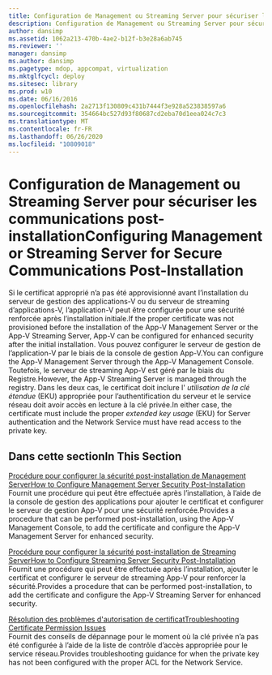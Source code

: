 ```yaml
---
title: Configuration de Management ou Streaming Server pour sécuriser les communications post-installation
description: Configuration de Management ou Streaming Server pour sécuriser les communications post-installation
author: dansimp
ms.assetid: 1062a213-470b-4ae2-b12f-b3e28a6ab745
ms.reviewer: ''
manager: dansimp
ms.author: dansimp
ms.pagetype: mdop, appcompat, virtualization
ms.mktglfcycl: deploy
ms.sitesec: library
ms.prod: w10
ms.date: 06/16/2016
ms.openlocfilehash: 2a2713f130809c431b7444f3e928a523838597a6
ms.sourcegitcommit: 354664bc527d93f80687cd2eba70d1eea024c7c3
ms.translationtype: MT
ms.contentlocale: fr-FR
ms.lasthandoff: 06/26/2020
ms.locfileid: "10809018"
---
```

# <span data-ttu-id="38853-103">Configuration de Management ou Streaming Server pour sécuriser les communications post-installation</span><span class="sxs-lookup"><span data-stu-id="38853-103">Configuring Management or Streaming Server for Secure Communications Post-Installation</span></span>


<span data-ttu-id="38853-104">Si le certificat approprié n’a pas été approvisionné avant l’installation du serveur de gestion des applications-V ou du serveur de streaming d’applications-V, l’application-V peut être configurée pour une sécurité renforcée après l’installation initiale.</span><span class="sxs-lookup"><span data-stu-id="38853-104">If the proper certificate was not provisioned before the installation of the App-V Management Server or the App-V Streaming Server, App-V can be configured for enhanced security after the initial installation.</span></span> <span data-ttu-id="38853-105">Vous pouvez configurer le serveur de gestion de l’application-V par le biais de la console de gestion App-V.</span><span class="sxs-lookup"><span data-stu-id="38853-105">You can configure the App-V Management Server through the App-V Management Console.</span></span> <span data-ttu-id="38853-106">Toutefois, le serveur de streaming App-V est géré par le biais du Registre.</span><span class="sxs-lookup"><span data-stu-id="38853-106">However, the App-V Streaming Server is managed through the registry.</span></span> <span data-ttu-id="38853-107">Dans les deux cas, le certificat doit inclure l' *utilisation de la clé étendue* (EKU) appropriée pour l’authentification du serveur et le service réseau doit avoir accès en lecture à la clé privée.</span><span class="sxs-lookup"><span data-stu-id="38853-107">In either case, the certificate must include the proper *extended key usage* (EKU) for Server authentication and the Network Service must have read access to the private key.</span></span>

## <span data-ttu-id="38853-108">Dans cette section</span><span class="sxs-lookup"><span data-stu-id="38853-108">In This Section</span></span>


<a href="" id="how-to-configure-management-server-security-post-installation"></a>[<span data-ttu-id="38853-109">Procédure pour configurer la sécurité post-installation de Management Server</span><span class="sxs-lookup"><span data-stu-id="38853-109">How to Configure Management Server Security Post-Installation</span></span>](how-to-configure-management-server-security-post-installation.md)  
<span data-ttu-id="38853-110">Fournit une procédure qui peut être effectuée après l’installation, à l’aide de la console de gestion des applications pour ajouter le certificat et configurer le serveur de gestion App-V pour une sécurité renforcée.</span><span class="sxs-lookup"><span data-stu-id="38853-110">Provides a procedure that can be performed post-installation, using the App-V Management Console, to add the certificate and configure the App-V Management Server for enhanced security.</span></span>

<a href="" id="how-to-configure-streaming-server-security-post-installation"></a>[<span data-ttu-id="38853-111">Procédure pour configurer la sécurité post-installation de Streaming Server</span><span class="sxs-lookup"><span data-stu-id="38853-111">How to Configure Streaming Server Security Post-Installation</span></span>](how-to-configure-streaming-server-security-post-installation.md)  
<span data-ttu-id="38853-112">Fournit une procédure qui peut être effectuée après l’installation, ajouter le certificat et configurer le serveur de streaming App-V pour renforcer la sécurité.</span><span class="sxs-lookup"><span data-stu-id="38853-112">Provides a procedure that can be performed post-installation, to add the certificate and configure the App-V Streaming Server for enhanced security.</span></span>

<a href="" id="troubleshooting-certificate-permission-issues"></a>[<span data-ttu-id="38853-113">Résolution des problèmes d'autorisation de certificat</span><span class="sxs-lookup"><span data-stu-id="38853-113">Troubleshooting Certificate Permission Issues</span></span>](troubleshooting-certificate-permission-issues.md)  
<span data-ttu-id="38853-114">Fournit des conseils de dépannage pour le moment où la clé privée n’a pas été configurée à l’aide de la liste de contrôle d’accès appropriée pour le service réseau.</span><span class="sxs-lookup"><span data-stu-id="38853-114">Provides troubleshooting guidance for when the private key has not been configured with the proper ACL for the Network Service.</span></span>

 

 





